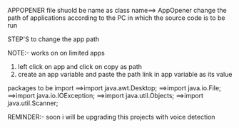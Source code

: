 APPOPENER file shuold be name as class name==> AppOpener
change the path of applications according to the PC in which the source code is to be run

STEP'S to change the app path

NOTE:- works on on limited apps

1. left click on app and click on copy as path
2. create an app variable and paste the path link in app variable as its value

packages to be import 
==>import java.awt.Desktop;
==>import java.io.File;
==>import java.io.IOException;
==>import java.util.Objects;
==>import java.util.Scanner;

REMINDER:- soon i will be upgrading this projects with voice detection 

